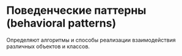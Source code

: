 # Поведенческие паттерны (behavioral patterns)
Определяют алгоритмы и способы реализации взаимодействия различных объектов и классов.